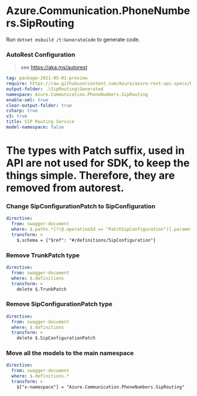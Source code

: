 # Azure.Communication.PhoneNumbers.SipRouting

Run `dotnet msbuild /t:GenerateCode` to generate code.

### AutoRest Configuration
> see https://aka.ms/autorest

``` yaml
tag: package-2021-05-01-preview
require: https://raw.githubusercontent.com/Azure/azure-rest-api-specs/01563419f540c27a96abae75f9feaa3e5e9a1f13/specification/communication/data-plane/SipRouting/readme.md
output-folder: .\SipRouting\Generated
namespace: Azure.Communication.PhoneNumbers.SipRouting
enable-xml: true
clear-output-folder: true
csharp: true
v3: true
title: SIP Routing Service
model-namespace: false
```

# The types with Patch suffix, used in API are not used for SDK, to keep the things simple. Therefore, they are removed from autorest.
### Change SipConfigurationPatch to SipConfiguration
``` yaml
directive:
  from: swagger-document
  where: $.paths.*[?(@.operationId == "PatchSipConfiguration")].parameters..[?(@.description == "Configuration patch.")]
  transform: >
    $.schema = {"$ref": "#/definitions/SipConfiguration"}
```

### Remove TrunkPatch type
``` yaml
directive:
  from: swagger-document
  where: $.definitions
  transform: >
    delete $.TrunkPatch
```

### Remove SipConfigurationPatch type
``` yaml
directive:
  from: swagger-document
  where: $.definitions
  transform: >
    delete $.SipConfigurationPatch
```

### Move all the models to the main namespace
```yaml
directive:
  from: swagger-document
  where: $.definitions.*
  transform: >
    $["x-namespace"] = "Azure.Communication.PhoneNumbers.SipRouting"
```
